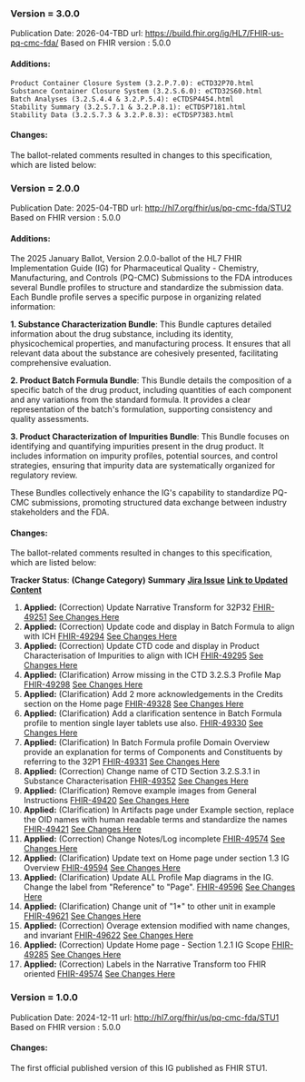 ### Version = 3.0.0
Publication Date: 2026-04-TBD
url: https://build.fhir.org/ig/HL7/FHIR-us-pq-cmc-fda/
Based on FHIR version : 5.0.0

#### Additions:

    Product Container Closure System (3.2.P.7.0): eCTD32P70.html 
    Substance Container Closure System (3.2.S.6.0): eCTD32S60.html
    Batch Analyses (3.2.S.4.4 & 3.2.P.5.4): eCTDSP4454.html 
    Stability Summary (3.2.S.7.1 & 3.2.P.8.1): eCTDSP7181.html
    Stability Data (3.2.S.7.3 & 3.2.P.8.3): eCTDSP7383.html

#### Changes:

The ballot-related comments resulted in changes to this specification, which are listed below:

### Version = 2.0.0
Publication Date: 2025-04-TBD
url: http://hl7.org/fhir/us/pq-cmc-fda/STU2
Based on FHIR version : 5.0.0

#### Additions:
The 2025 January Ballot, Version 2.0.0-ballot of the HL7 FHIR Implementation Guide (IG) for Pharmaceutical Quality - Chemistry, Manufacturing, and Controls (PQ-CMC) Submissions to the FDA introduces several Bundle profiles to structure and standardize the submission data. Each Bundle profile serves a specific purpose in organizing related information:​

**1. Substance Characterization Bundle**: This Bundle captures detailed information about the drug substance, including its identity, physicochemical properties, and manufacturing process. It ensures that all relevant data about the substance are cohesively presented, facilitating comprehensive evaluation.​

**2. Product Batch Formula Bundle**: This Bundle details the composition of a specific batch of the drug product, including quantities of each component and any variations from the standard formula. It provides a clear representation of the batch's formulation, supporting consistency and quality assessments.​

**3. Product Characterization of Impurities Bundle**: This Bundle focuses on identifying and quantifying impurities present in the drug product. It includes information on impurity profiles, potential sources, and control strategies, ensuring that impurity data are systematically organized for regulatory review.​

These Bundles collectively enhance the IG's capability to standardize PQ-CMC submissions, promoting structured data exchange between industry stakeholders and the FDA.

#### Changes:

The ballot-related comments resulted in changes to this specification, which are listed below:

**Tracker Status**: **(Change Category)** **Summary** **[Jira Issue](#)** **[Link to Updated Content](#)**
1. **Applied:** (Correction) Update Narrative Transform for 32P32 [FHIR-49251](http://jira.hl7.org/browse/FHIR-49251) [See Changes Here](https://build.fhir.org/ig/HL7/FHIR-us-pq-cmc-fda/eCTD32P32.html)
2. **Applied:** (Correction) Update code and display in Batch Formula to align with ICH [FHIR-49294](http://jira.hl7.org/browse/FHIR-49294) [See Changes Here](StructureDefinition-ectd-composition-32p32.html)
3. **Applied:** (Correction) Update CTD code and display in Product Characterisation of Impurities to align with ICH [FHIR-49295](http://jira.hl7.org/browse/FHIR-49295) [See Changes Here](StructureDefinition-ectd-composition-32p55.html)
4. **Applied:** (Clarification) Arrow missing in the CTD 3.2.S.3 Profile Map [FHIR-49298](http://jira.hl7.org/browse/FHIR-49298) [See Changes Here](eCTD32S3.html#ctd-32s3-profile-map)
5. **Applied:** (Clarification) Add 2 more acknowledgements in the Credits section on the Home page [FHIR-49328](http://jira.hl7.org/browse/FHIR-49328) [See Changes Here](index.html)
6. **Applied:** (Clarification) Add a clarification sentence in Batch Formula profile to mention single layer tablets use also. [FHIR-49330](http://jira.hl7.org/browse/FHIR-49330) [See Changes Here](eCTD32P32.html)
7. **Applied:** (Clarification) In Batch Formula profile Domain Overview provide an explanation for terms of Components and Constituents by referring to the 32P1 [FHIR-49331](http://jira.hl7.org/browse/FHIR-49331) [See Changes Here](eCTD32P32.html)
8. **Applied:** (Correction) Change name of CTD Section 3.2.S.3.1 in Substance Characterisation [FHIR-49352](http://jira.hl7.org/browse/FHIR-49352) [See Changes Here](eCTD32S3.html)
9. **Applied:** (Clarification) Remove example images from General Instructions [FHIR-49420](http://jira.hl7.org/browse/FHIR-49420) [See Changes Here](instruction.html)
10. **Applied:** (Clarification) In Artifacts page under Example section, replace the OID names with human readable terms and standardize the names [FHIR-49421](http://jira.hl7.org/browse/FHIR-49421) [See Changes Here](artifacts.html)
11. **Applied:** (Correction) Change Notes/Log incomplete [FHIR-49574](http://jira.hl7.org/browse/FHIR-49574) [See Changes Here](change_notes.html)
12. **Applied:** (Clarification) Update text on Home page under section 1.3 IG Overview [FHIR-49594](http://jira.hl7.org/browse/FHIR-49594) [See Changes Here](index.html)
13. **Applied:** (Clarification) Update ALL Profile Map diagrams in the IG. Change the label from "Reference" to "Page". [FHIR-49596](http://jira.hl7.org/browse/FHIR-49596) [See Changes Here](eCTD32S3.html)
14. **Applied:** (Clarification) Change unit of "1*" to other unit in example [FHIR-49621](http://jira.hl7.org/browse/FHIR-49621) [See Changes Here](Bundle-BatchFormulaBundle.html)
15. **Applied:** (Correction) Overage extension modified with name changes, and invariant [FHIR-49622](http://jira.hl7.org/browse/FHIR-49622) [See Changes Here](StructureDefinition-pq-overage-extension.html)  
16. **Applied:** (Correction) Update Home page - Section 1.2.1 IG Scope [FHIR-49285](http://jira.hl7.org/browse/FHIR-49285) [See Changes Here](index.html)
17. **Applied:** (Correction) Labels in the Narrative Transform too FHIR oriented [FHIR-49574](http://jira.hl7.org/browse/FHIR-49574) [See Changes Here](downloads.html)

### Version = 1.0.0
Publication Date: 2024-12-11
url: http://hl7.org/fhir/us/pq-cmc-fda/STU1
Based on FHIR version : 5.0.0

#### Changes:
The first official published version of this IG published as FHIR STU1.
